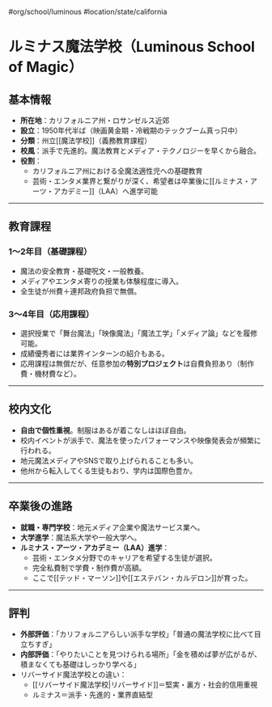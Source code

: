 #org/school/luminous #location/state/california 
# ルミナス魔法学校（Luminous School of Magic）

## 基本情報
- **所在地**：カリフォルニア州・ロサンゼルス近郊
- **設立**：1950年代半ば（映画黄金期・冷戦期のテックブーム真っ只中）
- **分類**：州立[[魔法学校]]（義務教育課程）
- **校風**：派手で先進的。魔法教育とメディア・テクノロジーを早くから融合。
- **役割**：
  - カリフォルニア州における全魔法適性児への基礎教育
  - 芸術・エンタメ業界と繋がりが深く、希望者は卒業後に[[ルミナス・アーツ・アカデミー]]（LAA）へ進学可能

---

## 教育課程
### 1〜2年目（基礎課程）
- 魔法の安全教育・基礎呪文・一般教養。
- メディアやエンタメ寄りの授業も体験程度に導入。
- 全生徒が州費＋連邦政府負担で無償。

### 3〜4年目（応用課程）
- 選択授業で「舞台魔法」「映像魔法」「魔法工学」「メディア論」などを履修可能。
- 成績優秀者には業界インターンの紹介もある。
- 応用課程は無償だが、任意参加の**特別プロジェクト**は自費負担あり（制作費・機材費など）。

---

## 校内文化
- **自由で個性重視**。制服はあるが着こなしはほぼ自由。
- 校内イベントが派手で、魔法を使ったパフォーマンスや映像発表会が頻繁に行われる。
- 地元魔法メディアやSNSで取り上げられることも多い。
- 他州から転入してくる生徒もおり、学内は国際色豊か。

---

## 卒業後の進路
- **就職・専門学校**：地元メディア企業や魔法サービス業へ。
- **大学進学**：魔法系大学や一般大学へ。
- **ルミナス・アーツ・アカデミー（LAA）進学**：
  - 芸術・エンタメ分野でのキャリアを希望する生徒が選択。
  - 完全私費制で学費・制作費が高額。
  - ここで[[テッド・マーソン]]や[[エステバン・カルデロン]]が育った。

---

## 評判
- **外部評価**：「カリフォルニアらしい派手な学校」「普通の魔法学校に比べて目立ちすぎ」
- **内部評価**：「やりたいことを見つけられる場所」「金を積めば夢が広がるが、積まなくても基礎はしっかり学べる」
- リバーサイド魔法学校との違い：
  - [[リバーサイド魔法学校|リバーサイド]]＝堅実・裏方・社会的信用重視
  - ルミナス＝派手・先進的・業界直結型
